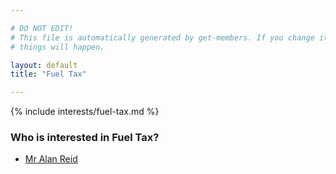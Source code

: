 ```yaml
---

# DO NOT EDIT!
# This file is automatically generated by get-members. If you change it, bad
# things will happen.

layout: default
title: "Fuel Tax"

---
```


{% include interests/fuel-tax.md %}

### Who is interested in Fuel Tax?


* [Mr Alan Reid](/members/mr-alan-reid.html)
